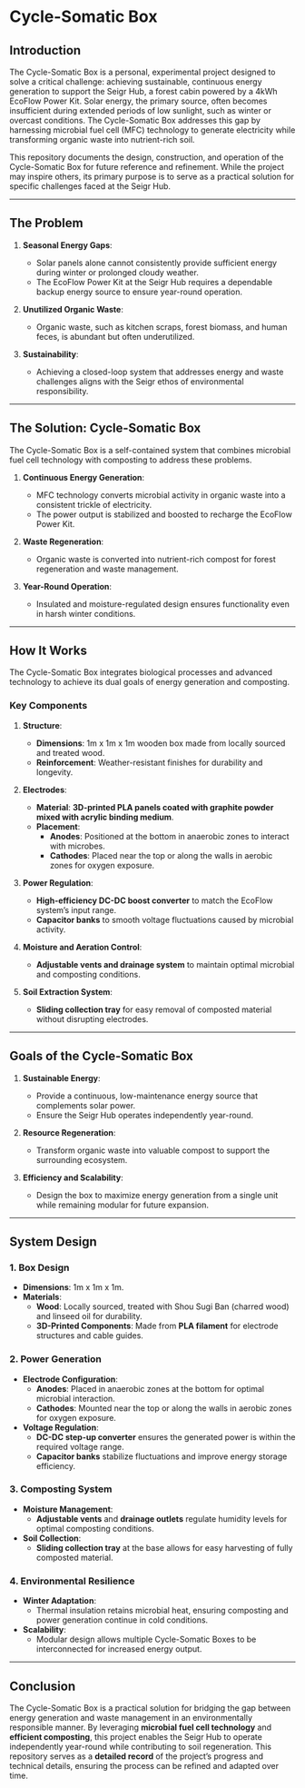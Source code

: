 # **Cycle-Somatic Box**

## **Introduction**

The Cycle-Somatic Box is a personal, experimental project designed to solve a critical challenge: achieving sustainable, continuous energy generation to support the Seigr Hub, a forest cabin powered by a 4kWh EcoFlow Power Kit. Solar energy, the primary source, often becomes insufficient during extended periods of low sunlight, such as winter or overcast conditions. The Cycle-Somatic Box addresses this gap by harnessing microbial fuel cell (MFC) technology to generate electricity while transforming organic waste into nutrient-rich soil.

This repository documents the design, construction, and operation of the Cycle-Somatic Box for future reference and refinement. While the project may inspire others, its primary purpose is to serve as a practical solution for specific challenges faced at the Seigr Hub.

---

## **The Problem**

1. **Seasonal Energy Gaps**:
   - Solar panels alone cannot consistently provide sufficient energy during winter or prolonged cloudy weather.
   - The EcoFlow Power Kit at the Seigr Hub requires a dependable backup energy source to ensure year-round operation.

2. **Unutilized Organic Waste**:
   - Organic waste, such as kitchen scraps, forest biomass, and human feces, is abundant but often underutilized.

3. **Sustainability**:
   - Achieving a closed-loop system that addresses energy and waste challenges aligns with the Seigr ethos of environmental responsibility.

---

## **The Solution: Cycle-Somatic Box**

The Cycle-Somatic Box is a self-contained system that combines microbial fuel cell technology with composting to address these problems.

1. **Continuous Energy Generation**:
   - MFC technology converts microbial activity in organic waste into a consistent trickle of electricity.
   - The power output is stabilized and boosted to recharge the EcoFlow Power Kit.

2. **Waste Regeneration**:
   - Organic waste is converted into nutrient-rich compost for forest regeneration and waste management.

3. **Year-Round Operation**:
   - Insulated and moisture-regulated design ensures functionality even in harsh winter conditions.

---

## **How It Works**

The Cycle-Somatic Box integrates biological processes and advanced technology to achieve its dual goals of energy generation and composting.

### **Key Components**

1. **Structure**:
   - **Dimensions**: 1m x 1m x 1m wooden box made from locally sourced and treated wood.
   - **Reinforcement**: Weather-resistant finishes for durability and longevity.

2. **Electrodes**:
   - **Material**: **3D-printed PLA panels coated with graphite powder mixed with acrylic binding medium**.
   - **Placement**:
     - **Anodes**: Positioned at the bottom in anaerobic zones to interact with microbes.
     - **Cathodes**: Placed near the top or along the walls in aerobic zones for oxygen exposure.

3. **Power Regulation**:
   - **High-efficiency DC-DC boost converter** to match the EcoFlow system’s input range.
   - **Capacitor banks** to smooth voltage fluctuations caused by microbial activity.

4. **Moisture and Aeration Control**:
   - **Adjustable vents and drainage system** to maintain optimal microbial and composting conditions.

5. **Soil Extraction System**:
   - **Sliding collection tray** for easy removal of composted material without disrupting electrodes.

---

## **Goals of the Cycle-Somatic Box**

1. **Sustainable Energy**:
   - Provide a continuous, low-maintenance energy source that complements solar power.
   - Ensure the Seigr Hub operates independently year-round.

2. **Resource Regeneration**:
   - Transform organic waste into valuable compost to support the surrounding ecosystem.

3. **Efficiency and Scalability**:
   - Design the box to maximize energy generation from a single unit while remaining modular for future expansion.

---

## **System Design**

### **1. Box Design**

- **Dimensions**: 1m x 1m x 1m.
- **Materials**:
  - **Wood**: Locally sourced, treated with Shou Sugi Ban (charred wood) and linseed oil for durability.
  - **3D-Printed Components**: Made from **PLA filament** for electrode structures and cable guides.

### **2. Power Generation**

- **Electrode Configuration**:
  - **Anodes**: Placed in anaerobic zones at the bottom for optimal microbial interaction.
  - **Cathodes**: Mounted near the top or along the walls in aerobic zones for oxygen exposure.
- **Voltage Regulation**:
  - **DC-DC step-up converter** ensures the generated power is within the required voltage range.
  - **Capacitor banks** stabilize fluctuations and improve energy storage efficiency.

### **3. Composting System**

- **Moisture Management**:
  - **Adjustable vents** and **drainage outlets** regulate humidity levels for optimal composting conditions.
- **Soil Collection**:
  - **Sliding collection tray** at the base allows for easy harvesting of fully composted material.

### **4. Environmental Resilience**

- **Winter Adaptation**:
  - Thermal insulation retains microbial heat, ensuring composting and power generation continue in cold conditions.
- **Scalability**:
  - Modular design allows multiple Cycle-Somatic Boxes to be interconnected for increased energy output.

---

## **Conclusion**

The Cycle-Somatic Box is a practical solution for bridging the gap between energy generation and waste management in an environmentally responsible manner. By leveraging **microbial fuel cell technology** and **efficient composting**, this project enables the Seigr Hub to operate independently year-round while contributing to soil regeneration. This repository serves as a **detailed record** of the project’s progress and technical details, ensuring the process can be refined and adapted over time.
